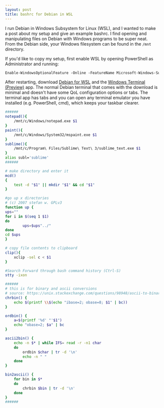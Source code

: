 ```yaml
---
layout: post
title: bashrc for Debian in WSL
---
```


I run Debian in Windows Subsystem for Linux (WSL), and I wanted to make a post about my setup and give an example bashrc. I find opening and manipulating files on Debian with Windows programs to be super neat. From the Debian side, your Windows filesystem can be found in the ```/mnt``` directory.

If you'd like to copy my setup, first enable WSL by opening PowerShell as Administrator and running:
```ps
Enable-WindowsOptionalFeature -Online -FeatureName Microsoft-Windows-Subsystem-Linux
```
After restarting, download [Debian for WSL](https://www.microsoft.com/store/productId/9MSVKQC78PK6) and the [Windows Terminal (Preview)](https://www.microsoft.com/store/productId/9N0DX20HK701) app. The normal Debian terminal that comes with the download is minimal and doesn't have some QoL configuration options or tabs. The terminal app has tabs and you can open any terminal emulator you have installed (e.g. PowerShell, cmd), which keeps your taskbar clearer.

``` bash
######
notepad(){
	/mnt/c/Windows/notepad.exe $1
}
paint(){
	/mnt/c/Windows/System32/mspaint.exe $1
}
sublime(){
	/mnt/c/Program\ Files/Sublime\ Text\ 3/sublime_text.exe $1
}
alias subl='sublime'
######

# make directory and enter it
mcd()
{
    test -d "$1" || mkdir "$1" && cd "$1"
}

#go up x directories
# (c) 2007 stefan w. GPLv3          
function up {
ups=""
for i in $(seq 1 $1)
do
        ups=$ups"../"
done
cd $ups
}

# copy file contents to clipboard
clip(){
	xclip -sel c < $1
}

#Search Forward through bash command history (Ctrl-S)
stty -ixon

######
# this is for binary and ascii conversions
# source: https://unix.stackexchange.com/questions/98948/ascii-to-binary-and-binary-to-ascii-conversion-tools
chrbin() {
	echo $(printf \\$(echo "ibase=2; obase=8; $1" | bc))
}

ordbin() {
	a=$(printf '%d' "'$1")
	echo "obase=2; $a" | bc
}

ascii2bin() {
    echo -n $* | while IFS= read -r -n1 char
    do
        ordbin $char | tr -d '\n'
        echo -n " "
    done
}

bin2ascii() {
    for bin in $*
    do
        chrbin $bin | tr -d '\n'
    done
}
######
```
